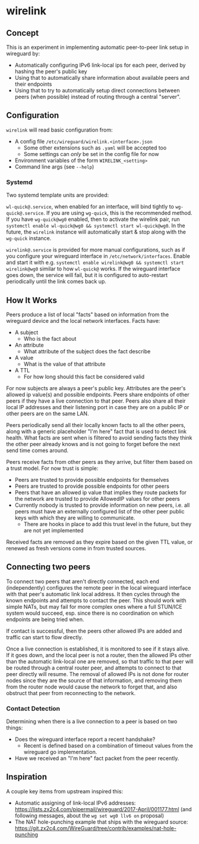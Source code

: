 # wirelink

## Concept

This is an experiment in implementing automatic peer-to-peer link setup in
wireguard by:

* Automatically configuring IPv6 link-local ips for each peer, derived by
  hashing the peer's public key
* Using that to automatically share information about available peers and their
  endpoints
* Using that to try to automatically setup direct connections between peers
  (when possible) instead of routing through a central "server".

## Configuration

`wirelink` will read basic configuration from:

* A config file `/etc/wireguard/wirelink.<interface>.json`
  * Some other extensions such as `.yaml` will be accepted too
  * Some settings can _only_ be set in the config file for now
* Environment variables of the form `WIRELINK_<setting>`
* Command line args (see `--help`)

### Systemd

Two systemd template units are provided:

`wl-quick@.service`, when enabled for an interface, will bind tightly to
`wg-quick@.service`.  If you are using `wg-quick`, this is the recommended
method. If you have `wg-quick@wg0` enabled, then to activate the wirelink pair,
run `systemctl enable wl-quick@wg0 && systemctl start wl-quick@wg0`. In the
future, the `wirelink` instance will automatically start & stop along with the
`wg-quick` instance.

`wirelink@.service` is provided for more manual configurations, such as if you
configure your wireguard interface in `/etc/network/interfaces`. Enable and
start it with e.g. `systemctl enable wirelink@wg0 && systemctl start wirelink@wg0`
similar to how `wl-quick@` works. If the wireguard interface goes down, the
service will fail, but it is configured to auto-restart periodically until the
link comes back up.

## How It Works

Peers produce a list of local "facts" based on information from the
wireguard device and the local network interfaces.  Facts have:

* A subject
  * Who is the fact about
* An attribute
  * What attribute of the subject does the fact describe
* A value
  * What is the value of that attribute
* A TTL
  * For how long should this fact be considered valid

For now subjects are always a peer's public key. Attributes are the peer's
allowed ip value(s) and possible endpoints. Peers share endpoints of other
peers if they have a live connection to that peer. Peers also share all their
local IP addresses and their listening port in case they are on a public IP or
other peers are on the same LAN.

Peers periodically send all their locally known facts to all the other peers,
along with a generic placeholder "I'm here" fact that is used to detect link
health. What facts are sent when is filtered to avoid sending facts they think
the other peer already knows and is not going to forget before the next send
time comes around.

Peers receive facts from other peers as they arrive, but filter them based on a
trust model. For now trust is simple:

* Peers are trusted to provide possible endpoints for themselves
* Peers are trusted to provide possible endpoints for other peers
* Peers that have an allowed ip value that implies they route packets for the
  network are trusted to provide AllowedIP values for other peers
* Currently nobody is trusted to provide information on new peers, i.e. all
  peers must have an externally configured list of the other peer public keys
  with which they are willing to communicate.
  * There are hooks in place to add this trust level in the future, but they
    are not yet implemented

Received facts are removed as they expire based on the given TTL value, or
renewed as fresh versions come in from trusted sources.

## Connecting two peers

To connect two peers that aren't directly connected, each end (independently)
configures the remote peer in the local wireguard interface with that peer's
automatic link local address. It then cycles through the known endpoints and
attempts to contact the peer. This should work with simple NATs, but may fail
for more complex ones where a full STUN/ICE system would succeed, esp. since
there is no coordination on which endpoints are being tried when.

If contact is successful, then the peers other allowed IPs are added and
traffic can start to flow directly.

Once a live connection is established, it is monitored to see if it stays
alive. If it goes down, and the local peer is not a router, then the allowed
IPs other than the automatic link-local one are removed, so that traffic to
that peer will be routed through a central router peer, and attempts to connect
to that peer directly will resume. The removal of allowed IPs is not done for
router nodes since they are the source of that information, and removing them
from the router node would cause the network to forget that, and also obstruct
that peer from reconnecting to the network.

### Contact Detection

Determining when there is a live connection to a peer is based on two things:

* Does the wireguard interface report a recent handshake?
  * Recent is defined based on a combination of timeout values from the
    wireguard go implementation.
* Have we received an "I'm here" fact packet from the peer recently.

## Inspiration

A couple key items from upstream inspired this:

* Automatic assigning of link-local IPv6 addresses:
  https://lists.zx2c4.com/pipermail/wireguard/2017-April/001177.html
  (and following messages, about the `wg set wg0 llv6 on` proposal)
* The NAT hole-punching example that ships with the wireguard source:
  https://git.zx2c4.com/WireGuard/tree/contrib/examples/nat-hole-punching
